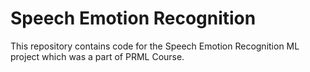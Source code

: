 # Speech Emotion Recognition
This repository contains code for the Speech Emotion Recognition ML project which was a part of PRML Course.
 
